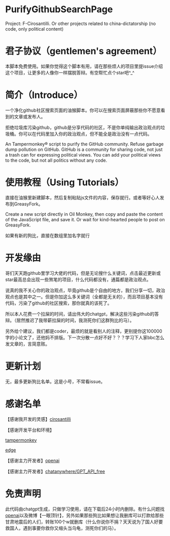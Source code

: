 # PurifyGithubSearchPage
Project: F-Cirosantilli. Or other projects related to china-dictatorship (no code, only political content)


# 君子协议（gentlemen's agreement）
本脚本免费使用。如果你觉得这个脚本有用，请在那些烦人的项目里提issue介绍这个项目，让更多的人像你一样摆脱答辩。有空帮忙点个star吧^_^  


# 简介（Introduce）
一个净化github社区搜索页面的油猴脚本。你可以在搜索页面屏蔽那些你不愿意看到的文章或发布人。  

拒绝垃圾库污染github，github是分享代码的社区，不是你单纯输出政治观点的垃圾桶。你可以在代码里加入你的政治观点，但不能全是政治没有一点代码。  

An Tampermonkey® script to purify the GitHub community.
Refuse garbage dump pollution on GitHub. GitHub is a community for sharing code, not just a trash can for expressing political views. You can add your political views to the code, but not all politics without any code.

# 使用教程（Using Tutorials）
直接在油猴里新建脚本，然后复制粘贴js文件的内容，保存就行。或者等好心人发布到GreasyFork。  

Create a new script directly in Oil Monkey, then copy and paste the content of the JavaScript file, and save it. Or wait for kind-hearted people to post on GreasyFork.  

如果有新的狗比，直接在数组里加名字就行  


# 开发缘由
哥们天天跑github里学习大佬的代码，但是无论搜什么关键词，点击最近更新或star最高总会出现一些煞笔的项目，什么代码都没有，通篇都是政治观点。  

说真的我不关心你的政治观点，毕竟github是个自由的地方，我们分享一切，政治观点也是其中之一。但是你加这么多关键词（全都是无关的），而且项目基本没有代码，污染了github的社区搜索，那你就真的该死了。  

所以本人花费一个拉屎的时间，请出伟大的chatgpt，解决这些污染github的答辩。（居然推迟了我带薪拉屎的时间，我测死你们这群狗比的马）。 

另外给个建议，我们都是coder，最烦的就是看别人的注释，更别提你这100000字的小论文了，还他妈不排版。下一次分散一点好不好？？？学习下人家bbc怎么发文章的，言简意赅。

# 更新计划
无，最多更新狗比名单。这是小号，不常看issue。  


# 感谢名单

【感谢我开发的灵感】[cirosantilli](https://github.com/cirosantilli)  

【感谢开发平台和环境】  

[tampermonkey](https://www.tampermonkey.net/)  

[edge](https://www.microsoft.com/zh-cn/edge?form=MA13FJ)  

【感谢主力开发者】[openai](https://chat.openai.com/)  

【感谢主力开发者】[chatanywhere/GPT_API_free](https://github.com/chatanywhere/GPT_API_free)  


# 免责声明
此代码由chatgpt生成，只做学习使用，请在下载后24小时内删除。有什么问题找[openai](https://chat.openai.com/)以及微博【一眼顶针】，另外如果那些狗比如果想让我删库可以打款给那些甘肃地震后的人们，转账100个w就删库（什么你说你不捐？天天说为了国人好要救国人，遇到事要你救你又缩头当乌龟，测死你们的马）。  







